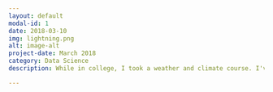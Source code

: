 ```yaml
---
layout: default
modal-id: 1
date: 2018-03-10
img: lightning.png
alt: image-alt
project-date: March 2018
category: Data Science
description: While in college, I took a weather and climate course. I've always carried an interest in nature and the environment, and that course allowed me to appreciate these things from a new perspective. Since then I've been curious about the link between commodities and the weather. Now I finally had the opportunity to examine it in depth! The goal of this study is to examine the effect of weather on agricultural commodity prices. Specifically, can we use recent weather to predict prices in the near future? Corn, cotton, and wheat are three of the US' biggest crops. The hypothesis is that weather will affect the supply of these commodities when they hit the market in the near future. For example, a particularly dry spell, or wildfires, could reduce the supply of corn that is currently being harvested and will hit the market in a couple weeks. This reduced supply would then drive prices up. I will use US spot prices and US weather data. This analysis assumes that the US market is the driver of US commodity prices; as three of the US largest crops, they certainly have a large effect on domestic prices. However, it is certainly possible that imports from other countries would affect prices too.<br><br><b>Data</b><br>Two main datasets were used. <br><br>&#8212 First is historical price data for corn, cotton, and wheat. This data is a daily price for every business day dating back to the 60s. There are data points for every trading day (no weekends or holidays) which on average is 252 days per year. There was very little clearning required for this data. Data was retreived from http://www.macrotrends.net/charts/commodities <br><br>&#8212 Second is weather data from the National Oceanic and Atmospheric Administration(NOAA). The data set is the global summary of the day(GSOD). This provides data on a number of daily metrics such as temperature, humidity, and wind, for numerous locations across the globe. Both acquiring and cleaning this data were lengthy processes. NOAA has an FTP for the GSOD data, provided you are using it for non-business purposes (that's me!). I used a bash script to access this server and download data from the 1960s to present (range of the commodities data). For each year, the data could be unzipped into a separate .op file for each station on record that year (around 12,000 stations at most). Each of these files would contain at most 365 days of data for that particular station. I am still unsure what .op stands for, but it is a fixed width text file. My next bash script unzipped these files, removed their headers, and concatenated them into one large file for the given year (repeated for each year). At this point, I had one large text file for each year. I created a schema for these files and read them into pandas. My first step was to filter to just US stations. The weather data didn't have any info on station location, so I retrieved another fixed width file with on station locations from NOAA, made a schema for it, and read it into pandas to make a list of US stations. Next, I filtered to the US stations that were present in every year. For each commodity, I filtered to stations in states where that crop is grown. There were some quirks to the data &#58 for example, in different columns, n/a values could be represented by 99.9, 999.99, 9999.99, and more, without rhyme or reason (same number could have been used for all variables to avoid confusion). After all cleaning was done, I averaged each variable of all stations for each day.<br><br><b>Key Insights</b> <br>This project was an excellent exercise in time series decomposition and modeling. I used a SARIMAX model to predict prices three weeks into the future. To test the practical use of my model, I built a simple trading strategy&#58 if you are not in the market, buy if the predicted price in three weeks is higher than present, and do nothing if it is lower. If you are already in the market, sell if the predicted price in three weeks is lower than present, and do nothing if it is higher. I applied this strategy from 2010&#582018. Ultimately, my model and strategy proved better than holding the index for all three commodities. Corn performed the best with a 61% relative outperformance.<br>There were many learning opportunities throughout this project. The process of attaining and moving the data into a usable format proved much more complicated than I orginally predicted, and I learned some bash scripting along the way. Working with historical weather data can be very challenging, as collection methods have varied over the years. Frequency of reporting was certainly an issue too. While the majority of weather stations had over 340 days of observations per year, there were a number with only ~20 days of observations. Additionally, this study only used spot prices without consideration for futures prices, which should be incorporated for more accurate price analysis. Finally, trading costs should be incorporated into the cost-benefit analysis in the future.<br><br><a href="https://github.com/ccaspar/weather_commodities"> Link to project on github </a><br> <br> <b>Concepts and Skills Used</b><br>Bash <br>Python <br>Pandas <br>SKLearn <br>Feature engineering <br>Time Series Decomposition <br>Time Series Modeling <br>

---
```

